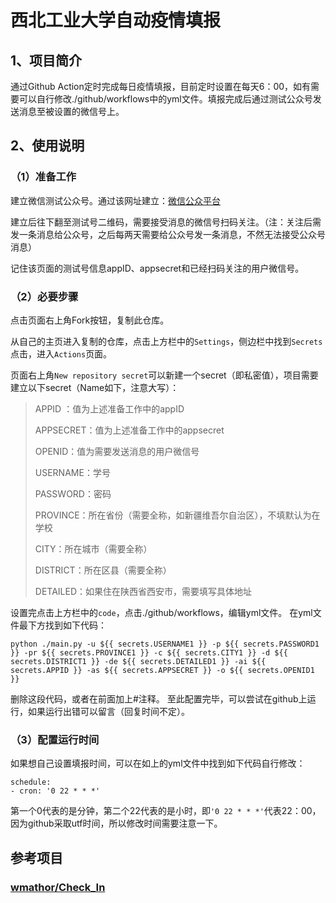 # **西北工业大学自动疫情填报**
## 1、项目简介
通过Github Action定时完成每日疫情填报，目前定时设置在每天6：00，如有需要可以自行修改./github/workflows中的yml文件。填报完成后通过测试公众号发送消息至被设置的微信号上。
## 2、使用说明
### （1）准备工作
建立微信测试公众号。通过该网址建立：[微信公众平台](https://mp.weixin.qq.com/debug/cgi-bin/sandboxinfo?action=showinfo&t=sandbox/index)

建立后往下翻至测试号二维码，需要接受消息的微信号扫码关注。（注：关注后需发一条消息给公众号，之后每两天需要给公众号发一条消息，不然无法接受公众号消息）

记住该页面的测试号信息appID、appsecret和已经扫码关注的用户微信号。


### （2）必要步骤
点击页面右上角Fork按钮，复制此仓库。

从自己的主页进入复制的仓库，点击上方栏中的`Settings`，侧边栏中找到`Secrets`点击，进入`Actions`页面。

页面右上角`New repository secret`可以新建一个secret（即私密值），项目需要建立以下secret（Name如下，注意大写）：

> APPID ：值为上述准备工作中的appID
> 
> APPSECRET：值为上述准备工作中的appsecret
> 
> OPENID：值为需要发送消息的用户微信号
> 
> USERNAME：学号
> 
> PASSWORD：密码
> 
> PROVINCE：所在省份（需要全称，如新疆维吾尔自治区），不填默认为在学校
> 
> CITY：所在城市（需要全称）
> 
> DISTRICT：所在区县（需要全称）
> 
> DETAILED：如果住在陕西省西安市，需要填写具体地址

设置完点击上方栏中的`code`，点击./github/workflows，编辑yml文件。
在yml文件最下方找到如下代码：

    python ./main.py -u ${{ secrets.USERNAME1 }} -p ${{ secrets.PASSWORD1 }} -pr ${{ secrets.PROVINCE1 }} -c ${{ secrets.CITY1 }} -d ${{ secrets.DISTRICT1 }} -de ${{ secrets.DETAILED1 }} -ai ${{ secrets.APPID }} -as ${{ secrets.APPSECRET }} -o ${{ secrets.OPENID1 }}
   
   删除这段代码，或者在前面加上#注释。
   至此配置完毕，可以尝试在github上运行，如果运行出错可以留言（回复时间不定）。

### （3）配置运行时间
如果想自己设置填报时间，可以在如上的yml文件中找到如下代码自行修改：

    schedule:
    - cron: '0 22 * * *'
第一个0代表的是分钟，第二个22代表的是小时，即`'0 22 * * *'`代表22：00，因为github采取utf时间，所以修改时间需要注意一下。

## 参考项目
### [wmathor/Check_In](https://github.com/wmathor/Check_In)